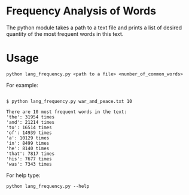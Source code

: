 # Frequency Analysis of Words

The python module takes a path to a text file and prints a list
of desired quantity of the most frequent words in this text.

# Usage

`python lang_frequency.py <path to a file> <number_of_common_words>`

For example:

```#!bash

$ python lang_frequency.py war_and_peace.txt 10

There are 10 most frequent words in the text:
'the': 31954 times
'and': 21214 times
'to': 16514 times
'of': 14939 times
'a': 10129 times
'in': 8499 times
'he': 8140 times
'that': 7817 times
'his': 7677 times
'was': 7343 times

```

For help type:

`python lang_frequency.py --help`